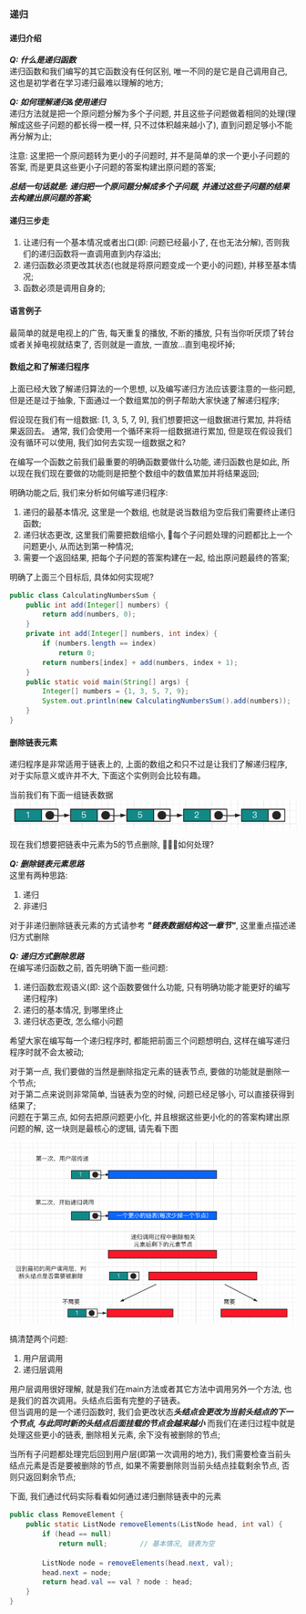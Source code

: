 ### 递归

#### 递归介绍

***Q: 什么是递归函数***  
递归函数和我们编写的其它函数没有任何区别, 唯一不同的是它是自己调用自己, 这也是初学者在学习递归最难以理解的地方;

***Q: 如何理解递归&使用递归***  
递归方法就是把一个原问题分解为多个子问题, 并且这些子问题做着相同的处理(理解成这些子问题的都长得一模一样, 只不过体积越来越小了), 直到问题足够小不能再分解为止;  

注意: 这里把一个原问题转为更小的子问题时, 并不是简单的求一个更小子问题的答案, 而是更具这些更小子问题的答案构建出原问题的答案;

***总结一句话就是: 递归把一个原问题分解成多个子问题, 并通过这些子问题的结果去构建出原问题的答案;***

#### 递归三步走
1. 让递归有一个基本情况或者出口(即: 问题已经最小了, 在也无法分解), 否则我们的递归函数将一直调用直到内存溢出;
2. 递归函数必须更改其状态(也就是将原问题变成一个更小的问题), 并移至基本情况;
3. 函数必须是调用自身的;

#### 语言例子
最简单的就是电视上的广告, 每天重复的播放, 不断的播放, 只有当你听厌烦了转台或者关掉电视就结束了, 否则就是一直放, 一直放...直到电视坏掉;

#### 数组之和了解递归程序
上面已经大致了解递归算法的一个思想, 以及编写递归方法应该要注意的一些问题, 但是还是过于抽象, 下面通过一个数组累加的例子帮助大家快速了解递归程序;

假设现在我们有一组数据: [1, 3, 5, 7, 9], 我们想要把这一组数据进行累加, 并将结果返回去。
通常, 我们会使用一个循环来将一组数据进行累加, 但是现在假设我们没有循环可以使用, 我们如何去实现一组数据之和?

在编写一个函数之前我们最重要的明确函数要做什么功能, 递归函数也是如此, 所以现在我们现在要做的功能则是把整个数组中的数值累加并将结果返回;  

明确功能之后, 我们来分析如何编写递归程序:
1. 递归的最基本情况, 这里是一个数组, 也就是说当数组为空后我们需要终止递归函数;
2. 递归状态更改, 这里我们需要把数组缩小, 每个子问题处理的问题都比上一个问题更小, 从而达到第一种情况;
3. 需要一个返回结果, 把每个子问题的答案构建在一起, 给出原问题最终的答案;

明确了上面三个目标后, 具体如何实现呢?

```java
public class CalculatingNumbersSum {
    public int add(Integer[] numbers) {
        return add(numbers, 0);
    }
    private int add(Integer[] numbers, int index) {
        if (numbers.length == index)
            return 0;
        return numbers[index] + add(numbers, index + 1);
    }
    public static void main(String[] args) {
        Integer[] numbers = {1, 3, 5, 7, 9};
        System.out.println(new CalculatingNumbersSum().add(numbers));
    }
}
```

#### 删除链表元素
递归程序是非常适用于链表上的, 上面的数组之和只不过是让我们了解递归程序, 对于实际意义或许并不大, 下面这个实例则会比较有趣。

当前我们有下面一组链表数据  
![待删除的链表](https://github.com/basebase/document/blob/master/DataStructure/%E9%80%92%E5%BD%92/%E5%9B%BE%E7%89%87/%E5%BE%85%E5%88%A0%E9%99%A4%E7%9A%84%E9%93%BE%E8%A1%A8.png?raw=true)

现在我们想要把链表中元素为5的节点删除, 如何处理?

***Q: 删除链表元素思路***  
这里有两种思路:
1. 递归
2. 非递归

对于非递归删除链表元素的方式请参考 ***"链表数据结构这一章节"***, 这里重点描述递归方式删除

***Q: 递归方式删除思路***  
在编写递归函数之前, 首先明确下面一些问题:
1. 递归函数宏观语义(即: 这个函数要做什么功能, 只有明确功能才能更好的编写递归程序)
2. 递归的基本情况, 到哪里终止
3. 递归状态更改, 怎么缩小问题

希望大家在编写每一个递归程序时, 都能把前面三个问题想明白, 这样在编写递归程序时就不会太被动;

对于第一点, 我们要做的当然是删除指定元素的链表节点, 要做的功能就是删除一个节点;  
对于第二点来说则非常简单, 当链表为空的时候, 问题已经足够小, 可以直接获得到结果了;  
问题在于第三点, 如何去把原问题更小化, 并且根据这些更小化的的答案构建出原问题的解, 这一块则是最核心的逻辑, 请先看下图

![递归删除链表抽象图](https://github.com/basebase/document/blob/master/DataStructure/%E9%80%92%E5%BD%92/%E5%9B%BE%E7%89%87/%E9%80%92%E5%BD%92%E5%88%A0%E9%99%A4%E9%93%BE%E8%A1%A8%E6%8A%BD%E8%B1%A1%E5%9B%BE.png?raw=true)

搞清楚两个问题:
1. 用户层调用
2. 递归层调用

用户层调用很好理解, 就是我们在main方法或者其它方法中调用另外一个方法, 也是我们的首次调用。头结点后面有完整的子链表。  
但当调用的是一个递归函数时, 我们会更改状态***头结点会更改为当前头结点的下一个节点, 与此同时新的头结点后面挂载的节点会越来越小***
而我们在递归过程中就是处理这些更小的链表, 删除相关元素, 余下没有被删除的节点;

当所有子问题都处理完后回到用户层(即第一次调用的地方), 我们需要检查当前头结点元素是否是要被删除的节点, 如果不需要删除则当前头结点挂载剩余节点, 否则只返回剩余节点;

下面, 我们通过代码实际看看如何通过递归删除链表中的元素
```java
public class RemoveElement {
    public static ListNode removeElements(ListNode head, int val) {
        if (head == null)
            return null;        // 基本情况, 链表为空

        ListNode node = removeElements(head.next, val);
        head.next = node;
        return head.val == val ? node : head;
    }
}
```